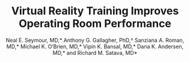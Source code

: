 ---
layout: leaf-node
title: "Virtual Reality Training Improves Operating Room Performance"
title-url: "https://www.ncbi.nlm.nih.gov/pmc/articles/PMC1422600/?utm_campaign=elearningindustry.com&utm_source=%2Fsurgical-simulation-training-virtual-reality-future-surgical-training&utm_medium=link"
author: ["Neal E. Seymour, MD,* Anthony G. Gallagher, PhD,† Sanziana A. Roman, MD,* Michael K. O’Brien, MD,* Vipin K. Bansal, MD,* Dana K. Andersen, MD,* and Richard M. Satava, MD*"]
groups: ["technologies"]
categories: ["simulation-based-learning"]
topics: ["scholarly-readings"]
summary: >
  Study that shows that surgeons who practiced for a particular procedure using a virtual reality simulation improved their operating room performance.
cite: >
  Seymour, N. E., Gallagher, A. G., Roman, S. A., O’Brien, M. K., Bansal, V. K., Andersen, D. K., & Satava, R. M. (2002). Virtual Reality Training Improves Operating Room Performance. Retrieved from https://www.ncbi.nlm.nih.gov/pmc/articles/PMC1422600/?utm_campaign=elearningindustry.com&utm_source=%2Fsurgical-simulation-training-virtual-reality-future-surgical-training&utm_medium=link 
pub-date: 2002-10
added-date: 2017-05-25
resource-type: ["external-page"]
---
